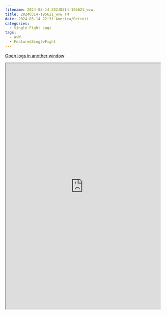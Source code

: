 ```yaml
---
filename: 2024-03-14-20240314-195621_wvw
title: 20240314-195621_wvw TM
date: 2024-03-14 22:31 America/Detroit
categories:
  - Single Fight Logs
tags:
  - WvW
  - FeaturedSingleFight
---
```

<a href="https://wvw.report/MMTj-20240314-195621_wvw" target="_blank">Open logs in another window</a>


<iframe src="https://wvw.report/MMTj-20240314-195621_wvw" width="100%" height="800" style="display:block; margin: 0 auto;"> </iframe>